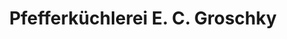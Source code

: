 ---
title: "Pfefferküchlerei E. C. Groschky"
url: /pulsnitz/pfefferkuechlerei-e-c-groschky/
shop: Bäckerei
---